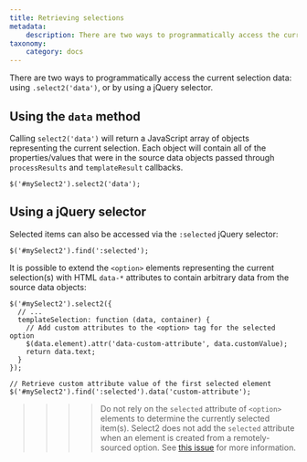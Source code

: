 ```yaml
---
title: Retrieving selections
metadata:
    description: There are two ways to programmatically access the current selection data: using `.select2('data')`, or by using a jQuery selector.
taxonomy:
    category: docs
---
```


There are two ways to programmatically access the current selection data: using `.select2('data')`, or by using a jQuery selector.

## Using the `data` method

Calling `select2('data')` will return a JavaScript array of objects representing the current selection. Each object will contain all of the properties/values that were in the source data objects passed through `processResults` and `templateResult` callbacks.

```
$('#mySelect2').select2('data');
```

## Using a jQuery selector

Selected items can also be accessed via the `:selected` jQuery selector:

```
$('#mySelect2').find(':selected');
```

It is possible to extend the `<option>` elements representing the current selection(s) with HTML `data-*` attributes to contain arbitrary data from the source data objects:

```
$('#mySelect2').select2({
  // ...
  templateSelection: function (data, container) {
    // Add custom attributes to the <option> tag for the selected option
    $(data.element).attr('data-custom-attribute', data.customValue);
    return data.text;
  }
});

// Retrieve custom attribute value of the first selected element
$('#mySelect2').find(':selected').data('custom-attribute');
```

> > > > Do not rely on the `selected` attribute of `<option>` elements to determine the currently selected item(s). Select2 does not add the `selected` attribute when an element is created from a remotely-sourced option. See [this issue](https://github.com/select2/select2/issues/3366#issuecomment-102566500) for more information.
